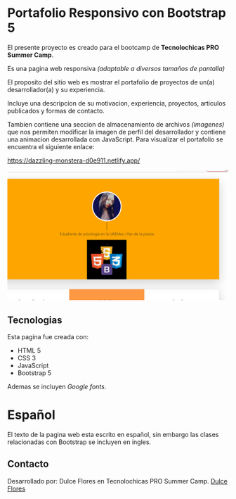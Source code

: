 # Portafolio Responsivo con Bootstrap 5

El presente proyecto es creado para el bootcamp de **Tecnolochicas PRO Summer Camp**.

Es una pagina web responsiva *(adaptable a diversos tamaños de pantalla)*

El proposito del sitio web es mostrar el portafolio de proyectos de un(a) desarrollador(a) y su experiencia.

Incluye una descripcion de su motivacion, experiencia, proyectos, articulos publicados y formas de contacto.

Tambien contiene una seccion de almacenamiento de archivos *(imagenes)* que nos permiten modificar la imagen de perfil del desarrollador y contiene una animacion desarrollada con JavaScript.
Para visualizar el portafolio se encuentra el siguiente enlace:

https://dazzling-monstera-d0e911.netlify.app/

![imagen]("./../imagenes/perfil.png)

## Tecnologias

Esta pagina fue creada con:

* HTML 5
* CSS 3
* JavaScript
* Bootstrap 5

Ademas se incluyen *Google fonts*.

# Español
El texto de la pagina web esta escrito en español, sin embargo las clases relacionadas con Bootstrap se incluyen en ingles.

## Contacto

Desarrollado por: Dulce Flores en Tecnolochicas PRO Summer Camp.
[Dulce Flores](https://www.facebook.com/dulcemaria.florescalzada.96)
